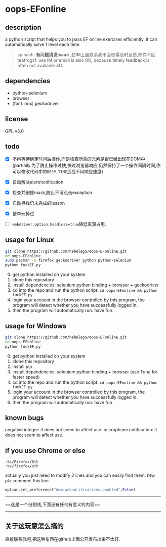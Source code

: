 # oops-EFonline

## description

a python script that helps you to pass EF online exercises efficiently. it can automatically solve 1 level each time.

> spinach: **有问题请发issue** ,在IM上面联系我不会取得及时反馈,邮件不回. 
> teafrogsf: use IM or email is also OK, because timely feedback is often not available XD.

## dependencies

- python-selenium
- browser
- (for Linux) geckodriver

## license

GPL v3.0

## todo

- [x] 不再等待确定时间后操作,而是检查所需的元素是否已经出现在DOM中(partially.为了防止操作过快,快过浏览器响应,仍然保持了一个操作间隔时间,你可以修改代码中的`RESP_TIME`适应不同响应速度)
- [x] 自动解决alert/notification
- [x] 检查并删除mask,防止不可点击exception
- [x] 自动寻找仍未完成的lesson
- [x] 整单元掉过
- [ ] `webdriver.option.headless=true`降低资源占用.


## usage for Linux


```bash
git clone https://github.com/hehelego/oops-EFonline.git
cd oops-EFonline
sudo pacman -S firefox geckodriver python python-selenium
python fuckEF.py
```

0. get python installed on your system
1. clone this repository
2. install dependencies: selenium python binding + browser + geckodriver
3. cd into the repo and run the python script. `cd oops-EFonline && python fuckEF.py`
4. login your account in the browser controlled by this program, the program will detect whether you have successfully logged in.
5. then the program will automatically run. have fun.

## usage for Windows
```bash
git clone https://github.com/hehelego/oops-EFonline.git
cd oops-EFonline
python fuckEF.py
```
0. get python installed on your system
1. clone this repository
2. install pip
3. install dependencies: selenium python binding + browser (use Tuna for faster speed)
4. cd into the repo and run the python script. `cd oops-EFonline && python fuckEF.py`
5. login your account in the browser controlled by this program, the program will detect whether you have successfully logged in.
6. then the program will automatically run. have fun.
## known bugs
negative integer: it does not seem to affect use.
microphone notification: it does not seem to affect use.
## if you use Chrome or else
```
:%s/Firefox/Sth
:%s/firefox/sth
```
actually you just need to modify 2 lines and you can easily find them. btw, plz comment this line
```py
option.set_preference("dom.webnotifications.enabled",False)
```
--------------------------------------

==这是一个分割线,下面没有任何有意义的内容==

--------------------------------------

## 关于这玩意怎么搞的

直接联系我吧,把这种东西在github上面公开发布出来不太好.  


